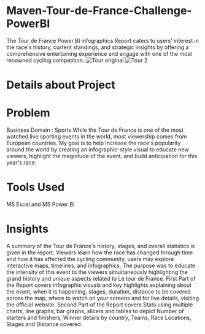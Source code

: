 # Maven-Tour-de-France-Challenge-PowerBI
The Tour de France Power BI infographics Report caters to users' interest in the race's history, current standings, and strategic insights by offering a comprehensive entertaining experience and engage with one of the most renowned cycling competition.
![Tour original](https://github.com/pritishgp/Maven-Tour-de-France-Challenge-PowerBI/assets/133867934/41dd1817-76b7-46ac-9837-a6460f248a77)
![Tour 2](https://github.com/pritishgp/Maven-Tour-de-France-Challenge-PowerBI/assets/133867934/1bda180e-df51-4584-8c15-6873f2a18c35)

# Details about Project
# Problem
Business Domain : Sports
While the Tour de France is one of the most watched live sporting events in the world, most viewership comes from European countries. My goal is to help increase the race's popularity around the world by creating an infographic-style visual to educate new viewers, highlight the magnitude of the event, and build anticipation for this year's race.
# Tools Used
MS Excel and MS Power BI
# Insights
A summary of the Tour de France's history, stages, and overall statistics is given in the report. Viewers learn how the race has changed through time and how it has affected the cycling community, users may explore interactive maps, timelines, and infographics.
The purpose was to educate the intensity of this event to the viewers simultaneously highlighting the grand history and unique aspects related to Le tour de France.
First Part of the Report covers infographic visuals and key highlights explaining about the event, when it is happening, stages, duration, distance to be covered across the map, where to watch on your screens and for live details, visiting the official website.
Second Part of the Report covers Stats using multiple charts, line graphs, bar graphs, slicers and tables to depict Number of starters and finishers, Winner details by country, Teams, Race Locations,  Stages and Distance covered.
